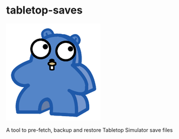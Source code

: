# tabletop-saves

![alt text](logo.png "Title")

A tool to pre-fetch, backup and restore Tabletop Simulator save files
